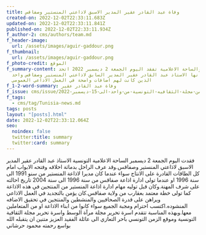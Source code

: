 ```yaml
---
title: وفاة عبد القادر عقير المدير الاسبق لاذاعتي المنستير وصفاقس
created-on: 2022-12-02T22:33:11.683Z
updated-on: 2022-12-02T22:33:11.841Z
published-on: 2022-12-02T22:33:11.934Z
f_author-2: cms/authors/team.md
f_header-image:
  url: /assets/images/aguir-gaddour.png
f_thumbnail:
  url: /assets/images/aguir-gaddour.png
f_photo-credit: الموقع
f_summary-content: والساحة الاعلامية تفقد اليوم الجمعة 2 ديسمبر 2022 اتحد
  فرسانها الاستاذ عبد القادر عقير المدير السابق لاذاعتي المنستير وصفاقس واحد
  الذين كانت لهم اضافات واضحة في العمل الاذاعي العمومي
f_1-2-word-summary: وفاة عبد القادر عقير
f_issue: cms/issue/العدد-الخامس-من-مجلة-الثقافيه-التونسية-من-واحد-الى-15-ديسمبر-2022.md
f_tags:
  - cms/tag/Tunisia-news.md
tags: posts
layout: "[posts].html"
date: 2022-12-02T22:33:12.064Z
seo:
  noindex: false
  twitter:title: summary
  twitter:card: summary
---
```

فقدت اليوم الجمعة 2 ديسمبر الساحة الاعلامية التونسية الاستاذ عبد القادر عقير المدير الاسبق لاذاعتي المنستير وصفاقس.وقد عرف الراحل بدماثة اخلاقه وفتحه الابواب امام كل الطاقات القادرة على الانتاج سواء عندما كان مديرا لاذاعة المنستير من سنو 1991 الى سنة 1996 او عندما تولى ادارة اذاعة صفاقس من سنة 1996 الى سنة 2004 تاريخ احالته على شرف المهنة.وكان قبل توليه مهام ادارة اذاعة المنستير من المنتجين في هذه الاذاعة كما تولى خطة معتمد بعقارب من ولاية صفاقس.كان يؤمن بالتجديد في العمل الاذاعي ويراهن على قدرة الصحافيين والمنشطين والمنتجين في تحقيق الاضافه المنشوده.اكتسب احترام ومجبة الجميع سواء كانوا من ابناء الاذاعة او من المتعاملين معها.وبهذه المناسبة تتقدم اسرة تحرير مجلة مرآة الوسط واسرة تحرير مجلة الثقافية التونسية وموقع الزمن التونسي باحر التعازي الى عائلة الفقيد العزيز متنين ان يتقبله الله بواسع رحمته محمود حرشاني